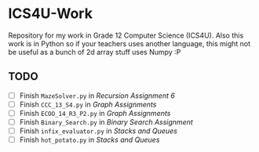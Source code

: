 # ICS4U-Work

Repository for my work in Grade 12 Computer Science (ICS4U). Also this work is in Python so if your teachers uses another language, this might not be useful as a bunch of 2d array stuff uses Numpy :P

## TODO

- [ ] Finish `MazeSolver.py` in _Recursion Assignment 6_
- [ ] Finish `CCC_13_S4.py` in _Graph Assignments_
- [ ] Finish `ECOO_14_R3_P2.py` in _Graph Assignments_
- [ ] Finish `Binary_Search.py` in _Binary Search Assignment_
- [ ] Finish `infix_evaluator.py` in _Stacks and Queues_
- [ ] Finish `hot_potato.py` in _Stacks and Queues_
